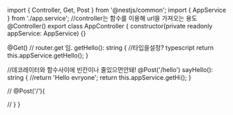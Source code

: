 import { Controller, Get, Post } from '@nestjs/common';
import { AppService } from './app.service';
//controller는 함수를 이용해 url을 가져오는 용도
@Controller()
export class AppController {
  constructor(private readonly appService: AppService) {}

  @Get() // router.get 임.
  getHello(): string {
    //타입을설정? typescript
    return this.appService.getHello();
  }

  //데코레이터와 함수사이에 빈칸이나 줄있으먼안돼!
  @Post('/hello')
  sayHello(): string {
    //return 'Hello evryone';
    return this.appService.getHi();
  }

  // @Post('/'){

  // }
}
